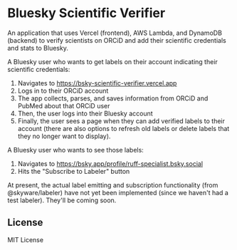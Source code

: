 # Bluesky Scientific Verifier

An application that uses Vercel (frontend), AWS Lambda, and DynamoDB (backend) to verify scientists on ORCiD and add their scientific credentials and stats to Bluesky.

A Bluesky user who wants to get labels on their account indicating their scientific credentials:
1. Navigates to https://bsky-scientific-verifier.vercel.app
2. Logs in to their ORCiD account
3. The app collects, parses, and saves information from ORCiD and PubMed about that ORCiD user
4. Then, the user logs into their Bluesky account
5. Finally, the user sees a page when they can add verified labels to their account (there are also options to refresh old labels or delete labels that they no longer want to display).

A Bluesky user who wants to see those labels:
1. Navigates to https://bsky.app/profile/ruff-specialist.bsky.social
2. Hits the "Subscribe to Labeler" button

At present, the actual label emitting and subscription functionality (from @skyware/labeler) have not yet been implemented (since we haven't had a test labeler). They'll be coming soon.

## License
MIT License
